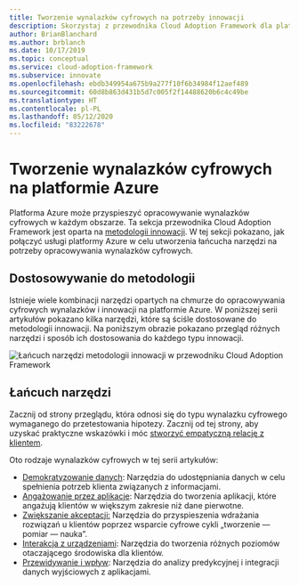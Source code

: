 ```yaml
---
title: Tworzenie wynalazków cyfrowych na potrzeby innowacji
description: Skorzystaj z przewodnika Cloud Adoption Framework dla platformy Azure, aby rozwijać metodologię innowacji i tworzyć łańcuch narzędzi na potrzeby wynalazków cyfrowych.
author: BrianBlanchard
ms.author: brblanch
ms.date: 10/17/2019
ms.topic: conceptual
ms.service: cloud-adoption-framework
ms.subservice: innovate
ms.openlocfilehash: ebdb349954a675b9a277f10f6b34984f12aef489
ms.sourcegitcommit: 60d8b863d431b5d7c005f2f14488620b6c4c49be
ms.translationtype: HT
ms.contentlocale: pl-PL
ms.lasthandoff: 05/12/2020
ms.locfileid: "83222678"
---
```

# <a name="develop-digital-inventions-in-azure"></a>Tworzenie wynalazków cyfrowych na platformie Azure

Platforma Azure może przyspieszyć opracowywanie wynalazków cyfrowych w każdym obszarze. Ta sekcja przewodnika Cloud Adoption Framework jest oparta na [metodologii innowacji](../considerations/index.md). W tej sekcji pokazano, jak połączyć usługi platformy Azure w celu utworzenia łańcucha narzędzi na potrzeby opracowywania wynalazków cyfrowych.

## <a name="alignment-to-the-methodology"></a>Dostosowywanie do metodologii

Istnieje wiele kombinacji narzędzi opartych na chmurze do opracowywania cyfrowych wynalazków i innowacji na platformie Azure. W poniższej serii artykułów pokazano kilka narzędzi, które są ściśle dostosowane do metodologii innowacji. Na poniższym obrazie pokazano przegląd różnych narzędzi i sposób ich dostosowania do każdego typu innowacji.

![Łańcuch narzędzi metodologii innowacji w przewodniku Cloud Adoption Framework](../../_images/innovate/innovate-toolchain.png)

## <a name="toolchain"></a>Łańcuch narzędzi

Zacznij od strony przeglądu, która odnosi się do typu wynalazku cyfrowego wymaganego do przetestowania hipotezy. Zacznij od tej strony, aby uzyskać praktyczne wskazówki i móc [stworzyć empatyczną relację z klientem](../considerations/build.md).

Oto rodzaje wynalazków cyfrowych w tej serii artykułów:

- [Demokratyzowanie danych](./data.md): Narzędzia do udostępniania danych w celu spełnienia potrzeb klienta związanych z informacjami.
- [Angażowanie przez aplikacje](./apps.md): Narzędzia do tworzenia aplikacji, które angażują klientów w większym zakresie niż dane pierwotne.
- [Zwiększanie akceptacji:](./ci-cd.md) Narzędzia do przyspieszenia wdrażania rozwiązań u klientów poprzez wsparcie cyfrowe cykli „tworzenie — pomiar — nauka”.
- [Interakcja z urządzeniami](./devices.md): Narzędzia do tworzenia różnych poziomów otaczającego środowiska dla klientów.
- [Przewidywanie i wpływ](./predict.md): Narzędzia do analizy predykcyjnej i integracji danych wyjściowych z aplikacjami.
